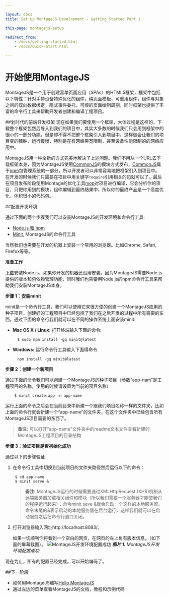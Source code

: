 ```yaml
---

layout: docs
title: Set Up MontageJS Development - Getting Started Part 1

this-page: montagejs-setup

redirect_from:
    - /docs/getting-started.html
    - /docs/Quick-Start.html

---
```


开始使用MontageJS
==============

MontageJS是一个用于创建富单页面应用（SPAs）的HTML5框架，框架中包括以下特性：针对手持设备特殊优化的组件，纯页面模板，可重用组件，组件与对象之间的双向数据绑定，隐式事件委托，可控的页面绘制周期，同时框架也提供了丰富的命令行工具来帮助开发者创建和编译工程项目。

##划时代的前端开发框架
现在如果我们要使用一个框架，大体过程是这样的，下载整个框架包然后导入到我们的项目中，其实大多数的时候我们只会用到框架中的很小的一部分功能，但是却不得不把整个框架引入到项目中。这样做会让我们的项目变的臃肿，运行缓慢，特别是在有网络带宽限制，甚至设备性能限制的的网络应用中。

MontageJS用一种全新的方式完美地解决了上述问题。我们不用从一个URL去下载框架本身，因为MontageJS使用[CommonJS](http://www.commonjs.org/)的模块方式发布，[CommonJS](http://www.commonjs.org/)属于[npm](http://npmjs.org/)包管理系统的一部分，所以开发者可以非常容易地把框架引入到项目中。在开发的时候我们只需要在项目中用关键字`require`引用相关的包就可以了。最后在项目发布阶段使用Montage的优化工具[mop](http://docs.montagestudio.com/montagejs/tools-mop.html)对项目进行编译，它会分析你的项目，只把你用到的模块，组件编辑到最终结果中，所以你的最终产品是一个高度优化，体积很小的代码包。

##配置开发环境

通过下面的两个步骤我们可以安装MontageJS的开发环境和命令行工具:

- [Node.js 和 npm](https://nodejs.org/)
- [Minit](http://docs.montagestudio.com/montagejs/tools-minit.html), MontageJS的命令行工具

当然我们也需要在开发的机器上安装一个常用的浏览器。比如Chrome, Safari, Firefox等等。

**准备工作**

[下载](https://nodejs.org/download/)安装Node.js，如果你开发的机器还没用安装。因为MontageJS需要Node.js提供的版本和包依赖管理功能，同时我们也需要用Node.js的npm命令行工具来帮助我们安装MontageJS本身。

**步骤 1：安装minit**

minit是一个命令行工具，我们可以使用它来很方便的创建一个MontageJS应用的种子项目，创建好的工程项目中已经包括了我们在之后开发的过程中所有需要的东西。通过下面的命令行我们就可以在不同的操作系统上面安装minit:

* **Mac OS X / Linux:** 打开终端输入下面的命令:

		$ sudo npm install -gq minit@latest
		
* **Windows:** 运行命令行工具输入下面得命令

		npm install -gq minit@latest
		
**步骤 2：创建一个新项目**

通过下面的命令我们可以创建一个MontageJS的种子项目（参数“app-nam”是工程项目的名称，使用的时候请设置为当前的项目名称）

		$ minit create:app -n app-name
		
运行上面的命令之后会在当前目录中新建一个跟我们项目名称一样的文件夹，比如上面的命令行就会新建一个“app-name”的文件夹，在这个文件夹中已经包含所有MontageJS项目需要的东西了。

>__备注:__ 可以打开"app-name"文件夹中的readme文本文件查看新建的MontageJS工程项目的目录结构

**步骤 3：验证项目是否初始化成功**

通过以下的步骤验证

1. 在命令行工具中切换到当前项目的文件夹路径然后运行以下的命令：

		$ cd app-name
		$ minit serve &
		
	>__备注:__ MontageJS运行的时候需要通过XMLHttpRequest (XHR)机制从远端服务器加载相关组件和模块（所以我们需要一个服务器才能使我们的程序运行起来）；命令minit seve &就会启动一个这样的本地服务器。 命令末尾的&表示启动的本地服务器在后台运行，这样我们就可以在启动服务之后把命令行窗口关闭。
	
3. 打开浏览器输入网址http://localhost:8083/。

	如果一切顺利你将看到一个空白的网页，在网页的左上角有版本信息，（如下面的屏幕截图）。
	![MontageJS开发环境配置成功](http://docs.montagestudio.com/images/docs/montagejs-setup/fig01.jpg)
	*__图片 1.__ MontageJS开发环境配置成功*
	
现在为止，所有的配置已经完成，可以开始编码了。

##下一阶段

- 如何用MontageJS编写[Hello MontageJS](http://montagejs.org/docs/hello-montagejs.html)
- 通过左边的菜单查看MontageJS的文档，教程和示例代码